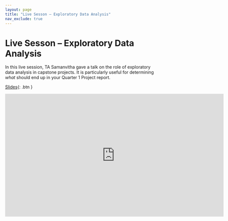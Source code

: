 ```yaml
---
layout: page
title: "Live Sesson – Exploratory Data Analysis"
nav_exclude: true
---
```


# Live Sesson – Exploratory Data Analysis

In this live session, TA Samanvitha gave a talk on the role of exploratory data analysis in capstone projects. It is particularly useful for determining _what_ should end up in your Quarter 1 Project report.

[Slides](https://docs.google.com/presentation/d/1VOvrMi4yixPin38v4ZQjoeP_kVbHOkE2x_X1XWJiFXU/edit?usp=sharing){: .btn }

<center><iframe width="711" height="400" src="https://www.youtube.com/embed/MxiPymwBruo" title="YouTube video player" frameborder="0" allow="accelerometer; autoplay; clipboard-write; encrypted-media; gyroscope; picture-in-picture" allowfullscreen></iframe></center>